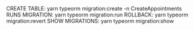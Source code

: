 CREATE TABLE: yarn typeorm migration:create -n CreateAppointments
RUNS MIGRATION: yarn typeorm migration:run
ROLLBACK: yarn typeorm migration:revert
SHOW MIGRATIONS: yarn typeorm migration:show
